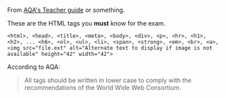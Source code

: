 From [AQA's Teacher
guide](http://filestore.aqa.org.uk/subjects/AQA-2510-W-TRB-COMP2WPD.PDF)
or something.

These are the HTML tags you **must** know for the exam.

    <html>, <head>, <title>, <meta>, <body>, <div>, <p>, <hr>, <h1>,
    <h2>, ... <h6>, <ol>, <ul>, <li>, <span>, <strong>, <em>, <br>, <a>,
    <img src="file.ext" alt="Alternate text to display if image is not
    available" height="42" width="42">

According to AQA:

  > All tags should be written in lower case to comply with the
  > recommendations of the World Wide Web Consortium.
